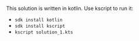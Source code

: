 This solution is written in kotlin. Use kscript to run it:
- `sdk install kotlin`
- `sdk install kscript`
- `kscript solution_1.kts`

